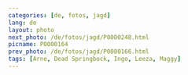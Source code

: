 ```yaml
---
categories: [de, fotos, jagd]
lang: de
layout: photo
next_photo: /de/fotos/jagd/P0000248.html
picname: P0000164
prev_photo: /de/fotos/jagd/P0000166.html
tags: [Arne, Dead Springbock, Ingo, Leeza, Maggy]
---
```

